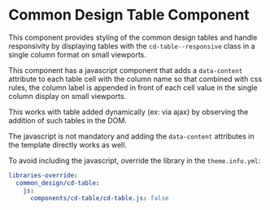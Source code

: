 Common Design Table Component
=============================

This component provides styling of the common design tables and handle
responsivity by displaying tables with the `cd-table--responsive` class in
a single column format on small viewports.

This component has a javascript component that adds a `data-content` attribute
to each table cell with the column name so that combined with css rules, the
column label is appended in front of each cell value in the single column
display on small viewports.

This works with table added dynamically (ex: via ajax) by observing the addition
of such tables in the DOM.

The javascript is not mandatory and adding the `data-content` attributes in the
template directly works as well.

To avoid including the javascript, override the library in the `theme.info.yml`:

```yaml
libraries-override:
  common_design/cd-table:
    js:
      components/cd-table/cd-table.js: false
```
